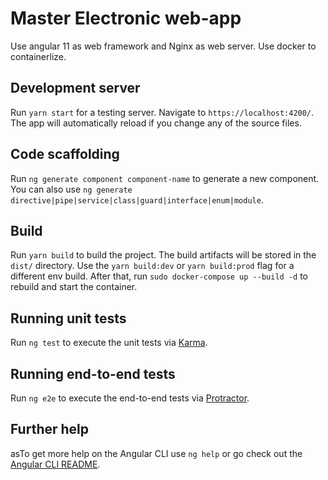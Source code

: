 # Master Electronic web-app

Use angular 11 as web framework and Nginx as web server. Use docker to containerlize.

## Development server

Run `yarn start` for a testing server. Navigate to `https://localhost:4200/`. The app will automatically reload if you change any of the source files.

## Code scaffolding

Run `ng generate component component-name` to generate a new component. You can also use `ng generate directive|pipe|service|class|guard|interface|enum|module`.

## Build

Run `yarn build` to build the project. The build artifacts will be stored in the `dist/` directory. Use the `yarn build:dev` or `yarn build:prod` flag for a different env build.
After that, run `sudo docker-compose up --build -d` to rebuild and start the container.

## Running unit tests

Run `ng test` to execute the unit tests via [Karma](https://karma-runner.github.io).

## Running end-to-end tests

Run `ng e2e` to execute the end-to-end tests via [Protractor](http://www.protractortest.org/).

## Further help

asTo get more help on the Angular CLI use `ng help` or go check out the [Angular CLI README](https://github.com/angular/angular-cli/blob/master/README.md).
